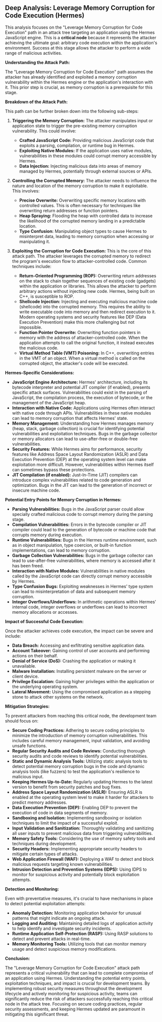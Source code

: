 ## Deep Analysis: Leverage Memory Corruption for Code Execution (Hermes)

This analysis focuses on the "Leverage Memory Corruption for Code Execution" path in an attack tree targeting an application using the Hermes JavaScript engine. This is a **critical node** because it represents the attacker achieving the ultimate goal: arbitrary code execution within the application's environment. Success at this stage allows the attacker to perform a wide range of malicious activities.

**Understanding the Attack Path:**

The "Leverage Memory Corruption for Code Execution" path assumes the attacker has already identified and exploited a memory corruption vulnerability within the Hermes engine or the application's interaction with it. This prior step is crucial, as memory corruption is a prerequisite for this stage.

**Breakdown of the Attack Path:**

This path can be further broken down into the following sub-steps:

1. **Triggering the Memory Corruption:** The attacker manipulates input or application state to trigger the pre-existing memory corruption vulnerability. This could involve:
    * **Crafted JavaScript Code:**  Providing malicious JavaScript code that exploits a parsing, compilation, or runtime bug in Hermes.
    * **Exploiting Native Modules:** If the application uses native modules, vulnerabilities in these modules could corrupt memory accessible by Hermes.
    * **Data Injection:** Injecting malicious data into areas of memory managed by Hermes, potentially through external sources or APIs.

2. **Controlling the Corrupted Memory:**  The attacker needs to influence the nature and location of the memory corruption to make it exploitable. This involves:
    * **Precise Overwrite:**  Overwriting specific memory locations with controlled values. This is often necessary for techniques like overwriting return addresses or function pointers.
    * **Heap Spraying:**  Flooding the heap with controlled data to increase the likelihood of the corrupted memory landing in a predictable location.
    * **Type Confusion:**  Manipulating object types to cause Hermes to misinterpret data, leading to memory corruption when accessing or manipulating it.

3. **Exploiting the Corruption for Code Execution:** This is the core of this attack path. The attacker leverages the corrupted memory to redirect the program's execution flow to attacker-controlled code. Common techniques include:

    * **Return-Oriented Programming (ROP):**  Overwriting return addresses on the stack to chain together sequences of existing code (gadgets) within the application or libraries. This allows the attacker to perform arbitrary actions without injecting new code. Hermes, being built on C++, is susceptible to ROP.
    * **Shellcode Injection:**  Injecting and executing malicious machine code (shellcode) into the corrupted memory. This requires the ability to write executable code into memory and then redirect execution to it. Modern operating systems and security features like DEP (Data Execution Prevention) make this more challenging but not impossible.
    * **Function Pointer Overwrite:**  Overwriting function pointers in memory with the address of attacker-controlled code. When the application attempts to call the original function, it instead executes the malicious code.
    * **Virtual Method Table (VMT) Poisoning:** In C++, overwriting entries in the VMT of an object. When a virtual method is called on the corrupted object, the attacker's code will be executed.

**Hermes-Specific Considerations:**

* **JavaScript Engine Architecture:** Hermes' architecture, including its bytecode interpreter and potential JIT compiler (if enabled), presents specific attack surfaces. Vulnerabilities could exist in the parsing of JavaScript, the compilation process, the execution of bytecode, or the management of the JavaScript heap.
* **Interaction with Native Code:** Applications using Hermes often interact with native code through APIs. Vulnerabilities in these native modules can lead to memory corruption that affects Hermes' state.
* **Memory Management:** Understanding how Hermes manages memory (heap, stack, garbage collection) is crucial for identifying potential vulnerabilities and exploitation techniques. Bugs in the garbage collector or memory allocators can lead to use-after-free or double-free vulnerabilities.
* **Security Features:**  While Hermes aims for performance, security features like Address Space Layout Randomization (ASLR) and Data Execution Prevention (DEP) at the operating system level can make exploitation more difficult. However, vulnerabilities within Hermes itself can sometimes bypass these protections.
* **JIT Compilation (if enabled):**  Just-In-Time (JIT) compilers can introduce complex vulnerabilities related to code generation and optimization. Bugs in the JIT can lead to the generation of incorrect or insecure machine code.

**Potential Entry Points for Memory Corruption in Hermes:**

* **Parsing Vulnerabilities:** Bugs in the JavaScript parser could allow specially crafted malicious code to corrupt memory during the parsing stage.
* **Compilation Vulnerabilities:**  Errors in the bytecode compiler or JIT compiler could lead to the generation of bytecode or machine code that corrupts memory during execution.
* **Runtime Vulnerabilities:** Bugs in the Hermes runtime environment, such as in object manipulation, type coercion, or built-in function implementations, can lead to memory corruption.
* **Garbage Collection Vulnerabilities:**  Bugs in the garbage collector can lead to use-after-free vulnerabilities, where memory is accessed after it has been freed.
* **Interaction with Native Modules:**  Vulnerabilities in native modules called by the JavaScript code can directly corrupt memory accessible by Hermes.
* **Type Confusion Bugs:**  Exploiting weaknesses in Hermes' type system can lead to misinterpretation of data and subsequent memory corruption.
* **Integer Overflows/Underflows:**  In arithmetic operations within Hermes' internal code, integer overflows or underflows can lead to incorrect memory allocations or accesses.

**Impact of Successful Code Execution:**

Once the attacker achieves code execution, the impact can be severe and include:

* **Data Breach:** Accessing and exfiltrating sensitive application data.
* **Account Takeover:**  Gaining control of user accounts and performing actions on their behalf.
* **Denial of Service (DoS):**  Crashing the application or making it unavailable.
* **Malware Installation:**  Installing persistent malware on the server or client device.
* **Privilege Escalation:**  Gaining higher privileges within the application or the underlying operating system.
* **Lateral Movement:**  Using the compromised application as a stepping stone to attack other systems on the network.

**Mitigation Strategies:**

To prevent attackers from reaching this critical node, the development team should focus on:

* **Secure Coding Practices:**  Adhering to secure coding principles to minimize the introduction of memory corruption vulnerabilities. This includes careful memory management, input validation, and avoiding unsafe functions.
* **Regular Security Audits and Code Reviews:**  Conducting thorough security audits and code reviews to identify potential vulnerabilities.
* **Static and Dynamic Analysis Tools:**  Utilizing static analysis tools to detect potential memory corruption bugs in the code and dynamic analysis tools (like fuzzers) to test the application's resilience to malicious input.
* **Keeping Hermes Up-to-Date:**  Regularly updating Hermes to the latest version to benefit from security patches and bug fixes.
* **Address Space Layout Randomization (ASLR):**  Ensuring ASLR is enabled at the operating system level to make it harder for attackers to predict memory addresses.
* **Data Execution Prevention (DEP):**  Enabling DEP to prevent the execution of code in data segments of memory.
* **Sandboxing and Isolation:**  Implementing sandboxing or isolation techniques to limit the impact of a successful exploit.
* **Input Validation and Sanitization:**  Thoroughly validating and sanitizing all user inputs to prevent malicious data from triggering vulnerabilities.
* **Memory Safety Tools:**  Considering the use of memory safety tools and techniques during development.
* **Security Headers:**  Implementing appropriate security headers to mitigate certain types of attacks.
* **Web Application Firewall (WAF):**  Deploying a WAF to detect and block malicious requests targeting known vulnerabilities.
* **Intrusion Detection and Prevention Systems (IDPS):**  Using IDPS to monitor for suspicious activity and potentially block exploitation attempts.

**Detection and Monitoring:**

Even with preventative measures, it's crucial to have mechanisms in place to detect potential exploitation attempts:

* **Anomaly Detection:** Monitoring application behavior for unusual patterns that might indicate an ongoing attack.
* **Logging and Auditing:**  Maintaining detailed logs of application activity to help identify and investigate security incidents.
* **Runtime Application Self-Protection (RASP):**  Using RASP solutions to detect and prevent attacks in real-time.
* **Memory Monitoring Tools:**  Utilizing tools that can monitor memory usage and detect suspicious memory modifications.

**Conclusion:**

The "Leverage Memory Corruption for Code Execution" attack path represents a critical vulnerability that can lead to complete compromise of an application using Hermes. Understanding the potential entry points, exploitation techniques, and impact is crucial for development teams. By implementing robust security measures throughout the development lifecycle and actively monitoring for suspicious activity, teams can significantly reduce the risk of attackers successfully reaching this critical node in the attack tree. Focusing on secure coding practices, regular security assessments, and keeping Hermes updated are paramount in mitigating this significant threat.
